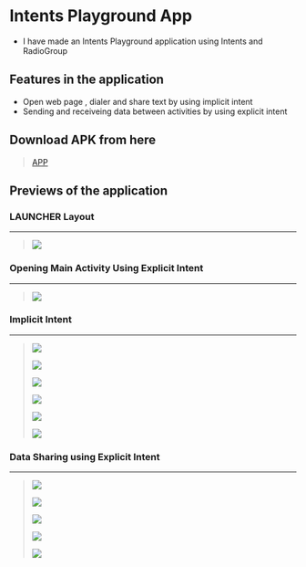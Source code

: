 # Intents Playground App

* I have made an Intents Playground application using Intents and RadioGroup

## Features in the application
* Open web page , dialer and share text by using implicit intent
* Sending and receiveing data between activities by using explicit intent 

## Download APK from here
> [APP](https://github.com/harshitmody72/IntentsPlaygroundActivity/blob/master/Resources/apk/debug/app-debug.apk?raw=true)

 
## Previews of the application

### LAUNCHER Layout
---
> ![](https://github.com/harshitmody72/IntentsPlaygroundActivity/blob/master/Resources/0.png)
> 

### Opening Main Activity Using Explicit Intent
---

> ![](https://github.com/harshitmody72/IntentsPlaygroundActivity/blob/master/Resources/1.png)
> 
### Implicit Intent
---
> ![](https://github.com/harshitmody72/IntentsPlaygroundActivity/blob/master/Resources/2.png)
> 
> ![](https://github.com/harshitmody72/IntentsPlaygroundActivity/blob/master/Resources/3.png)
> 
> ![](https://github.com/harshitmody72/IntentsPlaygroundActivity/blob/master/Resources/4.png)
> 
> ![](https://github.com/harshitmody72/IntentsPlaygroundActivity/blob/master/Resources/5.png)
> 
> ![](https://github.com/harshitmody72/IntentsPlaygroundActivity/blob/master/Resources/6.png)
> 
> ![](https://github.com/harshitmody72/IntentsPlaygroundActivity/blob/master/Resources/7.png)
> 

### Data Sharing using Explicit Intent
---
> ![](https://github.com/harshitmody72/IntentsPlaygroundActivity/blob/master/Resources/8.png)
> 
> ![](https://github.com/harshitmody72/IntentsPlaygroundActivity/blob/master/Resources/9.png)
> 
> ![](https://github.com/harshitmody72/IntentsPlaygroundActivity/blob/master/Resources/10.png)
> 
> ![](https://github.com/harshitmody72/IntentsPlaygroundActivity/blob/master/Resources/11.png)
> 
> ![](https://github.com/harshitmody72/IntentsPlaygroundActivity/blob/master/Resources/12.png)
> 




